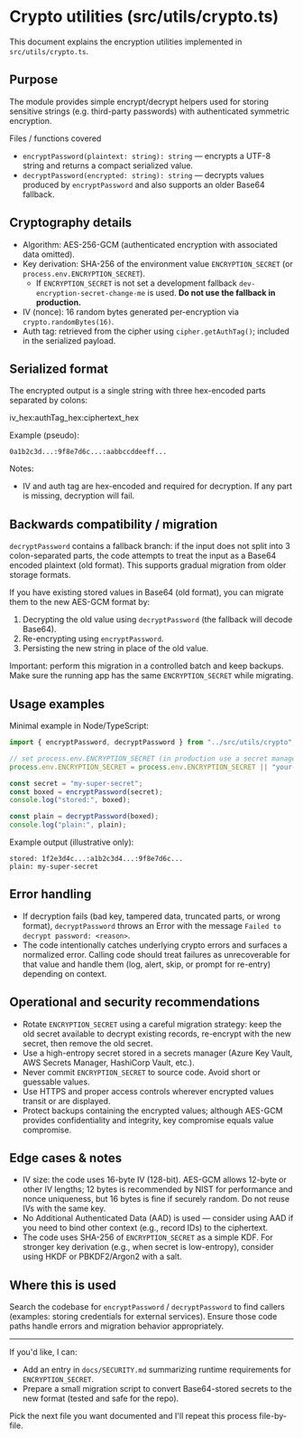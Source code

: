 # Crypto utilities (src/utils/crypto.ts)

This document explains the encryption utilities implemented in `src/utils/crypto.ts`.

## Purpose

The module provides simple encrypt/decrypt helpers used for storing sensitive strings (e.g. third-party passwords) with authenticated symmetric encryption.

Files / functions covered
- `encryptPassword(plaintext: string): string` — encrypts a UTF-8 string and returns a compact serialized value.
- `decryptPassword(encrypted: string): string` — decrypts values produced by `encryptPassword` and also supports an older Base64 fallback.

## Cryptography details

- Algorithm: AES-256-GCM (authenticated encryption with associated data omitted).
- Key derivation: SHA-256 of the environment value `ENCRYPTION_SECRET` (or `process.env.ENCRYPTION_SECRET`).
  - If `ENCRYPTION_SECRET` is not set a development fallback `dev-encryption-secret-change-me` is used. **Do not use the fallback in production.**
- IV (nonce): 16 random bytes generated per-encryption via `crypto.randomBytes(16)`.
- Auth tag: retrieved from the cipher using `cipher.getAuthTag()`; included in the serialized payload.

## Serialized format

The encrypted output is a single string with three hex-encoded parts separated by colons:

iv_hex:authTag_hex:ciphertext_hex

Example (pseudo):

```
0a1b2c3d...:9f8e7d6c...:aabbccddeeff...
```

Notes:
- IV and auth tag are hex-encoded and required for decryption. If any part is missing, decryption will fail.

## Backwards compatibility / migration

`decryptPassword` contains a fallback branch: if the input does not split into 3 colon-separated parts, the code attempts to treat the input as a Base64 encoded plaintext (old format). This supports gradual migration from older storage formats.

If you have existing stored values in Base64 (old format), you can migrate them to the new AES-GCM format by:

1. Decrypting the old value using `decryptPassword` (the fallback will decode Base64).
2. Re-encrypting using `encryptPassword`.
3. Persisting the new string in place of the old value.

Important: perform this migration in a controlled batch and keep backups. Make sure the running app has the same `ENCRYPTION_SECRET` while migrating.

## Usage examples

Minimal example in Node/TypeScript:

```ts
import { encryptPassword, decryptPassword } from "../src/utils/crypto";

// set process.env.ENCRYPTION_SECRET (in production use a secret manager / env var)
process.env.ENCRYPTION_SECRET = process.env.ENCRYPTION_SECRET || "your-very-long-secret-here-change-me";

const secret = "my-super-secret";
const boxed = encryptPassword(secret);
console.log("stored:", boxed);

const plain = decryptPassword(boxed);
console.log("plain:", plain);
```

Example output (illustrative only):

```
stored: 1f2e3d4c...:a1b2c3d4...:9f8e7d6c...
plain: my-super-secret
```

## Error handling

- If decryption fails (bad key, tampered data, truncated parts, or wrong format), `decryptPassword` throws an Error with the message `Failed to decrypt password: <reason>`.
- The code intentionally catches underlying crypto errors and surfaces a normalized error. Calling code should treat failures as unrecoverable for that value and handle them (log, alert, skip, or prompt for re-entry) depending on context.

## Operational and security recommendations

- Rotate `ENCRYPTION_SECRET` using a careful migration strategy: keep the old secret available to decrypt existing records, re-encrypt with the new secret, then remove the old secret.
- Use a high-entropy secret stored in a secrets manager (Azure Key Vault, AWS Secrets Manager, HashiCorp Vault, etc.).
- Never commit `ENCRYPTION_SECRET` to source code. Avoid short or guessable values.
- Use HTTPS and proper access controls wherever encrypted values transit or are displayed.
- Protect backups containing the encrypted values; although AES-GCM provides confidentiality and integrity, key compromise equals value compromise.

## Edge cases & notes

- IV size: the code uses 16-byte IV (128-bit). AES-GCM allows 12-byte or other IV lengths; 12 bytes is recommended by NIST for performance and nonce uniqueness, but 16 bytes is fine if securely random. Do not reuse IVs with the same key.
- No Additional Authenticated Data (AAD) is used — consider using AAD if you need to bind other context (e.g., record IDs) to the ciphertext.
- The code uses SHA-256 of `ENCRYPTION_SECRET` as a simple KDF. For stronger key derivation (e.g., when secret is low-entropy), consider using HKDF or PBKDF2/Argon2 with a salt.

## Where this is used

Search the codebase for `encryptPassword` / `decryptPassword` to find callers (examples: storing credentials for external services). Ensure those code paths handle errors and migration behavior appropriately.

---

If you'd like, I can:

- Add an entry in `docs/SECURITY.md` summarizing runtime requirements for `ENCRYPTION_SECRET`.
- Prepare a small migration script to convert Base64-stored secrets to the new format (tested and safe for the repo).

Pick the next file you want documented and I'll repeat this process file-by-file.
